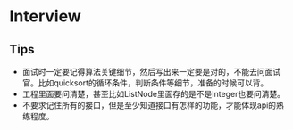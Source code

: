 <extoc></extoc>

# Interview

## Tips

- 面试时一定要记得算法关键细节，然后写出来一定要是对的，不能去问面试官。比如quicksort的循环条件，判断条件等细节，准备的时候可以背。
- 工程里面要问清楚，甚至比如ListNode里面存的是不是Integer也要问清楚。
- 不要求记住所有的接口，但是至少知道接口有怎样的功能，才能体现api的熟练程度。

